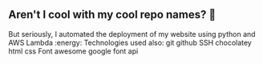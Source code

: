 ## Aren't I cool with my cool repo names? :poop:

But seriously, I automated the deployment of my website using python and AWS Lambda :energy:
Technologies used also:
git
github
SSH
chocolatey
html
css
Font awesome
google font api

